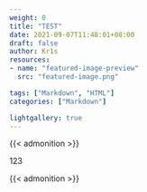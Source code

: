 ```yaml
---
weight: 0
title: "TEST"
date: 2021-09-07T11:48:01+08:00
draft: false
author: Kr1s
resources:
- name: "featured-image-preview"
  src: "featured-image.png"

tags: ["Markdown", "HTML"]
categories: ["Markdown"]

lightgallery: true
---
```


{{< admonition >}}

123

{{< admonition >}}